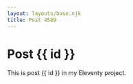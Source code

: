 ```yaml
---
layout: layouts/base.njk
title: Post 4589
---
```


# Post {{ id }}

This is post {{ id }} in my Eleventy project.
